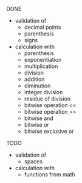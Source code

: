 DONE
 * validation of
   + decimal points
   + parenthesis
   + signs
 * calculation with
   + parenthesis
   + exponentiation
   + multiplication
   + division
   + addition
   + diminution
   + integer division
   + residue of division
   + bitwise operation <<
   + bitwise operation >>
   + bitwise and
   + bitwise or
   + bitwise exclusive or

TODO
 * validation of
   - spaces
 * calculation with
   - functions from math
